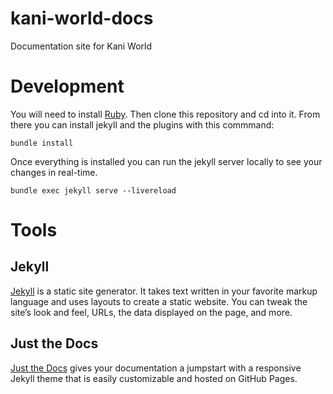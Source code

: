 # kani-world-docs
Documentation site for Kani World

# Development
You will need to install [Ruby](https://ruby-lang.org). Then clone this
repository and cd into it. From there you can install jekyll and the
plugins with this commmand:

```shell
bundle install
```

Once everything is installed you can run the jekyll server locally to see your
changes in real-time.

```shell
bundle exec jekyll serve --livereload
```

# Tools
## Jekyll
[Jekyll](https://jekyllrb.com/docs/) is a static site generator. It takes text
written in your favorite markup language and uses layouts to create a static
website. You can tweak the site’s look and feel, URLs, the data displayed on
the page, and more.

## Just the Docs
[Just the Docs](https://just-the-docs.github.io/just-the-docs/) gives your
documentation a jumpstart with a responsive Jekyll theme that is easily
customizable and hosted on GitHub Pages.
